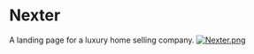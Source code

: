 # Nexter 

A landing page for a luxury home selling company. 
[![Nexter.png](https://i.postimg.cc/J7kCB3YD/Nexter.png)](https://postimg.cc/vDbNJnsb)
